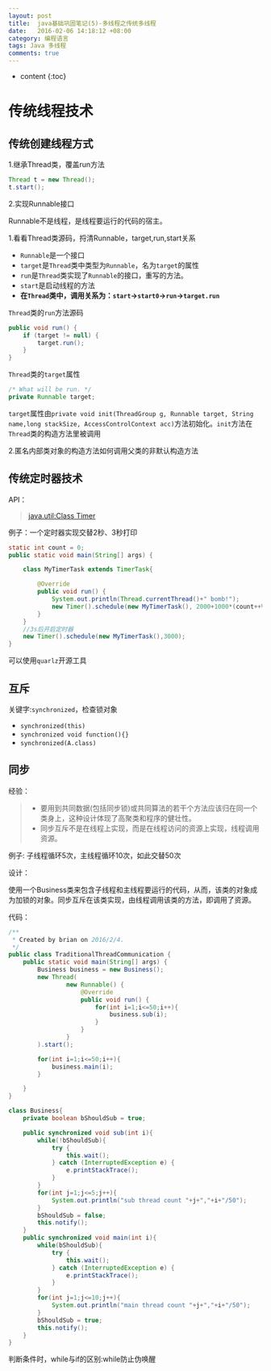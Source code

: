 ```yaml
---
layout: post
title:  java基础巩固笔记(5)-多线程之传统多线程
date:   2016-02-06 14:18:12 +08:00
category: 编程语言
tags: Java 多线程
comments: true
---
```


* content
{:toc}

# 传统线程技术




## 传统创建线程方式

1.继承Thread类，覆盖run方法

```java
Thread t = new Thread();
t.start();
```

2.实现Runnable接口

Runnable不是线程，是线程要运行的代码的宿主。

1.看看Thread类源码，捋清Runnable，target,run,start关系

- `Runnable`是一个接口
- `target`是`Thread`类中类型为`Runnable`，名为`target`的属性
- `run`是`Thread`类实现了`Runnable`的接口，重写的方法。
- `start`是启动线程的方法
- **在`Thread`类中，调用关系为：`start`->`start0`->`run`->`target.run`**

`Thread`类的`run`方法源码

```java
public void run() {
    if (target != null) {
        target.run();
    }
}
```

`Thread`类的`target`属性

```java
/* What will be run. */
private Runnable target;
```

`target`属性由`private void init(ThreadGroup g, Runnable target, String name,long stackSize, AccessControlContext acc)`方法初始化。`init`方法在`Thread`类的构造方法里被调用




2.匿名内部类对象的构造方法如何调用父类的非默认构造方法



## 传统定时器技术

API：

>[java.util:Class Timer](https://docs.oracle.com/javase/8/docs/api/index.html?java/util/Timer.html)

例子：一个定时器实现交替2秒、3秒打印

```java
static int count = 0;
public static void main(String[] args) {

    class MyTimerTask extends TimerTask{

        @Override
        public void run() {
            System.out.println(Thread.currentThread()+" bomb!");
            new Timer().schedule(new MyTimerTask(), 2000+1000*(count++%2));
        }
    }
    //3s后开启定时器
    new Timer().schedule(new MyTimerTask(),3000);
}
```

可以使用`quarlz`开源工具




## 互斥

关键字:`synchronized`，检查锁对象

- `synchronized(this)`
- `synchronized void function(){}`
- `synchronized(A.class)`

## 同步

经验：

>* 要用到共同数据(包括同步锁)或共同算法的若干个方法应该归在同一个类身上，这种设计体现了高聚类和程序的健壮性。
>* 同步互斥不是在线程上实现，而是在线程访问的资源上实现，线程调用资源。

例子: 子线程循环5次，主线程循环10次，如此交替50次

设计：

使用一个Business类来包含子线程和主线程要运行的代码，从而，该类的对象成为加锁的对象。同步互斥在该类实现，由线程调用该类的方法，即调用了资源。

代码：

```java
/**
 * Created by brian on 2016/2/4.
 */
public class TraditionalThreadCommunication {
    public static void main(String[] args) {
        Business business = new Business();
        new Thread(
                new Runnable() {
                    @Override
                    public void run() {
                        for(int i=1;i<=50;i++){
                            business.sub(i);
                        }
                    }
                }
        ).start();

        for(int i=1;i<=50;i++){
            business.main(i);
        }

    }
}

class Business{
    private boolean bShouldSub = true;

    public synchronized void sub(int i){
        while(!bShouldSub){
            try {
                this.wait();
            } catch (InterruptedException e) {
                e.printStackTrace();
            }
        }
        for(int j=1;j<=5;j++){
            System.out.println("sub thread count "+j+","+i+"/50");
        }
        bShouldSub = false;
        this.notify();
    }
    public synchronized void main(int i){
        while(bShouldSub){
            try {
                this.wait();
            } catch (InterruptedException e) {
                e.printStackTrace();
            }
        }
        for(int j=1;j<=10;j++){
            System.out.println("main thread count "+j+","+i+"/50");
        }
        bShouldSub = true;
        this.notify();
    }
}
```

判断条件时，while与if的区别:while防止伪唤醒

